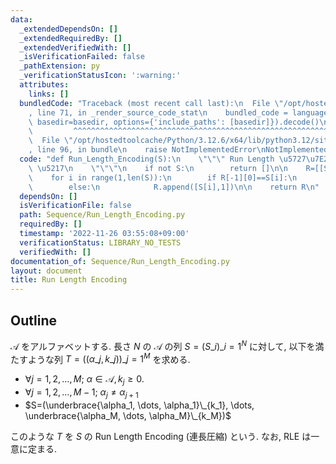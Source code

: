 ```yaml
---
data:
  _extendedDependsOn: []
  _extendedRequiredBy: []
  _extendedVerifiedWith: []
  _isVerificationFailed: false
  _pathExtension: py
  _verificationStatusIcon: ':warning:'
  attributes:
    links: []
  bundledCode: "Traceback (most recent call last):\n  File \"/opt/hostedtoolcache/Python/3.12.6/x64/lib/python3.12/site-packages/onlinejudge_verify/documentation/build.py\"\
    , line 71, in _render_source_code_stat\n    bundled_code = language.bundle(stat.path,\
    \ basedir=basedir, options={'include_paths': [basedir]}).decode()\n          \
    \         ^^^^^^^^^^^^^^^^^^^^^^^^^^^^^^^^^^^^^^^^^^^^^^^^^^^^^^^^^^^^^^^^^^^^^^^^^^^^^^^^^\n\
    \  File \"/opt/hostedtoolcache/Python/3.12.6/x64/lib/python3.12/site-packages/onlinejudge_verify/languages/python.py\"\
    , line 96, in bundle\n    raise NotImplementedError\nNotImplementedError\n"
  code: "def Run_Length_Encoding(S):\n    \"\"\" Run Length \u5727\u7E2E\n\n    S:\
    \ \u5217\n    \"\"\"\n    if not S:\n        return []\n\n    R=[[S[0],1]]\n\n\
    \    for i in range(1,len(S)):\n        if R[-1][0]==S[i]:\n            R[-1][1]+=1\n\
    \        else:\n            R.append([S[i],1])\n\n    return R\n"
  dependsOn: []
  isVerificationFile: false
  path: Sequence/Run_Length_Encoding.py
  requiredBy: []
  timestamp: '2022-11-26 03:55:08+09:00'
  verificationStatus: LIBRARY_NO_TESTS
  verifiedWith: []
documentation_of: Sequence/Run_Length_Encoding.py
layout: document
title: Run Length Encoding
---
```


## Outline

$\mathcal{A}$ をアルファベットする. 長さ $N$ の $\mathcal{A}$ の列 $S=(S\_i)\_{i=1}^N$ に対して, 以下を満たすような列 $T=((\alpha\_j, k\_j))\_{j=1}^M$ を求める.

* $\forall j=1,2, \dots, M;~\alpha \in \mathcal{A}, k_j \geq 0$.
* $\forall j=1,2, \dots, M-1;~\alpha_j \neq \alpha_{j+1}$
* $S=(\underbrace{\alpha_1, \dots, \alpha_1}\_{k_1}, \dots, \underbrace{\alpha_M, \dots, \alpha_M}\_{k_M})$

このような $T$ を $S$ の Run Length Encoding (連長圧縮) という. なお, RLE は一意に定まる.
